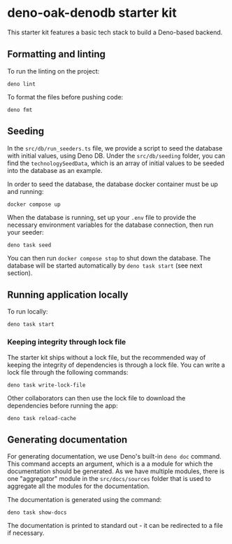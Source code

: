 # deno-oak-denodb starter kit

This starter kit features a basic tech stack to build a Deno-based backend.

## Formatting and linting

To run the linting on the project:

```shell
deno lint
```

To format the files before pushing code:

```shell
deno fmt
```

## Seeding

In the `src/db/run_seeders.ts` file, we provide a script to seed the database with initial values, using Deno DB. Under the `src/db/seeding` folder, you can find the `technologySeedData`, which is an array of initial values to be seeded into the database as an example.

In order to seed the database, the database docker container must be up and running:

```shell
docker compose up
```

When the database is running, set up your `.env` file to provide the necessary environment variables for the database connection, then run your seeder:

```shell
deno task seed
```

You can then run `docker compose stop` to shut down the database. The database will be started automatically by `deno task start` (see next section).

## Running application locally

To run locally:

```shell
deno task start
```

### Keeping integrity through lock file

The starter kit ships without a lock file, but the recommended way of keeping the integrity of dependencies is through a lock file. You can write a lock file through the following commands:

```shell
deno task write-lock-file
```

Other collaborators can then use the lock file to download the dependencies before running the app:

```shell
deno task reload-cache
```

## Generating documentation

For generating documentation, we use Deno's built-in `deno doc` command. This command accepts an argument, which is a a module for which the documentation should be generated. As we have multiple modules, there is one "aggregator" module in the `src/docs/sources` folder that is used to aggregate all the modules for the documentation.

The documentation is generated using the command:

```shell
deno task show-docs
```

The documentation is printed to standard out - it can be redirected to a file if necessary.
